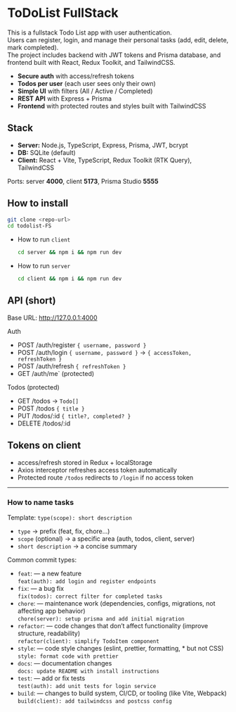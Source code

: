 # ToDoList FullStack

This is a fullstack Todo List app with user authentication.  
Users can register, login, and manage their personal tasks (add, edit, delete, mark completed).  
The project includes backend with JWT tokens and Prisma database, and frontend built with React, Redux Toolkit, and TailwindCSS.

-   **Secure auth** with access/refresh tokens
-   **Todos per user** (each user sees only their own)
-   **Simple UI** with filters (All / Active / Completed)
-   **REST API** with Express + Prisma
-   **Frontend** with protected routes and styles built with TailwindCSS

## Stack

-   **Server:** Node.js, TypeScript, Express, Prisma, JWT, bcrypt
-   **DB:** SQLite (default)
-   **Client:** React + Vite, TypeScript, Redux Toolkit (RTK Query), TailwindCSS

Ports: server **4000**, client **5173**, Prisma Studio **5555**

## How to install

```bash
git clone <repo-url>
cd todolist-FS
```

-   How to run `client`
    ```bash
    cd server && npm i && npm run dev
    ```
-   How to run `server`
    ```bash
    cd client && npm i && npm run dev
    ```

## API (short)

Base URL: http://127.0.0.1:4000

Auth

-   POST /auth/register `{ username, password }`
-   POST /auth/login `{ username, password }` → `{ accessToken, refreshToken }`
-   POST /auth/refresh `{ refreshToken }`
-   GET /auth/me` (protected)

Todos (protected)

-   GET /todos → `Todo[]`
-   POST /todos `{ title }`
-   PUT /todos/:id `{ title?, completed? }`
-   DELETE /todos/:id

## Tokens on client

-   access/refresh stored in Redux + localStorage
-   Axios interceptor refreshes access token automatically
-   Protected route `/todos` redirects to `/login` if no access token

---

### How to name tasks

Template:
`type(scope): short description`

-   `type` → prefix (feat, fix, chore…)
-   `scope` (optional) → a specific area (auth, todos, client, server)
-   `short description` → a concise summary

Common commit types:

-   `feat`: — a new feature <br>
    `feat(auth): add login and register endpoints`
-   `fix`: — a bug fix <br>
    `fix(todos): correct filter for completed tasks`
-   `chore`: — maintenance work (dependencies, configs, migrations, not affecting app behavior) <br>
    `chore(server): setup prisma and add initial migration`
-   `refactor`: — code changes that don’t affect functionality (improve structure, readability) <br>
    `refactor(client): simplify TodoItem component`
-   `style`: — code style changes (eslint, prettier, formatting, \* but not CSS) <br>
    `style: format code with prettier`
-   `docs`: — documentation changes <br>
    `docs: update README with install instructions`
-   `test`: — add or fix tests <br>
    `test(auth): add unit tests for login service`
-   `build`: — changes to build system, CI/CD, or tooling (like Vite, Webpack) <br>
    `build(client): add tailwindcss and postcss config`
